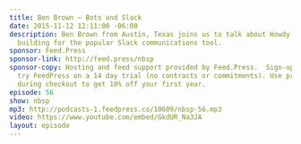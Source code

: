```yaml
---
title: Ben Brown — Bots and Slack
date: 2015-11-12 12:11:00 -06:00
description: Ben Brown from Austin, Texas joins us to talk about Howdy - a bot he’s
  building for the popular Slack communications tool.
sponsor: Feed.Press
sponsor-link: http://feed.press/nbsp
sponsor-copy: Hosting and feed support provided by Feed.Press.  Sign-up today and
  try FeedPress on a 14 day trial (no contracts or commitments). Use promo code *nbsp*
  during checkout to get 10% off your first year.
episode: 56
show: nbsp
mp3: http://podcasts-1.feedpress.co/10609/nbsp-56.mp3
video: https://www.youtube.com/embed/GkdUR_Na3JA
layout: episode
---
```


